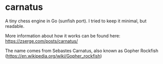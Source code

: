 # carnatus

A tiny chess engine in Go (sunfish port). I tried to keep it minimal, but readable.

More information about how it works can be found here: https://zserge.com/posts/carnatus/

The name comes from Sebastes Carnatus, also known as Gopher Rockfish (https://en.wikipedia.org/wiki/Gopher_rockfish)

